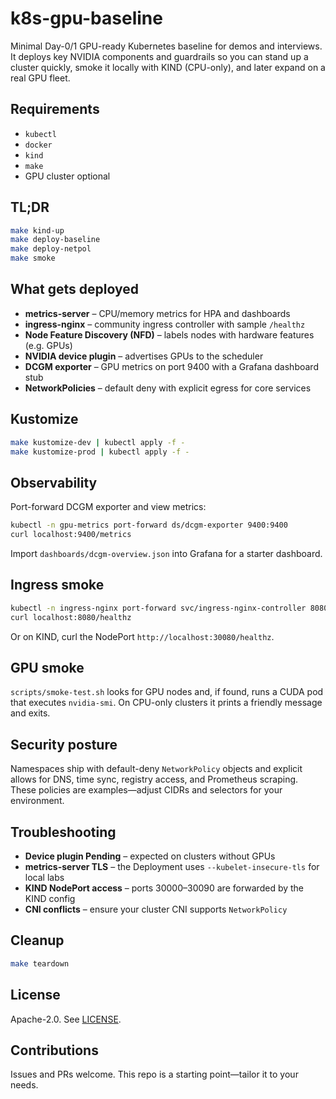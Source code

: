 # k8s-gpu-baseline

Minimal Day-0/1 GPU-ready Kubernetes baseline for demos and interviews. It deploys key NVIDIA components and guardrails so you can stand up a cluster quickly, smoke it locally with KIND (CPU-only), and later expand on a real GPU fleet.

## Requirements

* `kubectl`
* `docker`
* `kind`
* `make`
* GPU cluster optional

## TL;DR

```bash
make kind-up
make deploy-baseline
make deploy-netpol
make smoke
```

## What gets deployed

* **metrics-server** – CPU/memory metrics for HPA and dashboards
* **ingress-nginx** – community ingress controller with sample `/healthz`
* **Node Feature Discovery (NFD)** – labels nodes with hardware features (e.g. GPUs)
* **NVIDIA device plugin** – advertises GPUs to the scheduler
* **DCGM exporter** – GPU metrics on port 9400 with a Grafana dashboard stub
* **NetworkPolicies** – default deny with explicit egress for core services

## Kustomize

```bash
make kustomize-dev | kubectl apply -f -
make kustomize-prod | kubectl apply -f -
```

## Observability

Port-forward DCGM exporter and view metrics:

```bash
kubectl -n gpu-metrics port-forward ds/dcgm-exporter 9400:9400
curl localhost:9400/metrics
```

Import `dashboards/dcgm-overview.json` into Grafana for a starter dashboard.

## Ingress smoke

```bash
kubectl -n ingress-nginx port-forward svc/ingress-nginx-controller 8080:80
curl localhost:8080/healthz
```

Or on KIND, curl the NodePort `http://localhost:30080/healthz`.

## GPU smoke

`scripts/smoke-test.sh` looks for GPU nodes and, if found, runs a CUDA pod that executes `nvidia-smi`. On CPU-only clusters it prints a friendly message and exits.

## Security posture

Namespaces ship with default-deny `NetworkPolicy` objects and explicit allows for DNS, time sync, registry access, and Prometheus scraping. These policies are examples—adjust CIDRs and selectors for your environment.

## Troubleshooting

* **Device plugin Pending** – expected on clusters without GPUs
* **metrics-server TLS** – the Deployment uses `--kubelet-insecure-tls` for local labs
* **KIND NodePort access** – ports 30000–30090 are forwarded by the KIND config
* **CNI conflicts** – ensure your cluster CNI supports `NetworkPolicy`

## Cleanup

```bash
make teardown
```

## License

Apache-2.0. See [LICENSE](LICENSE).

## Contributions

Issues and PRs welcome. This repo is a starting point—tailor it to your needs.
